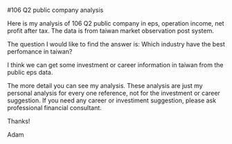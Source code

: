 #106 Q2 public company analysis

Here is my analysis of 106 Q2 public company in eps, operation income, net profit after tax.
The data is from taiwan market observation post system.

The question I would like to find the answer is: Which industry have the best perfomance in taiwan?

I think we can get some investment or career information in taiwan from the public eps data.

The more detail you can see my analysis.
These analysis are just my personal analysis for every one reference, not for the investment or career suggestion.
If you need any career or investiment suggestion, please ask professional financial consultant.

Thanks!

Adam
